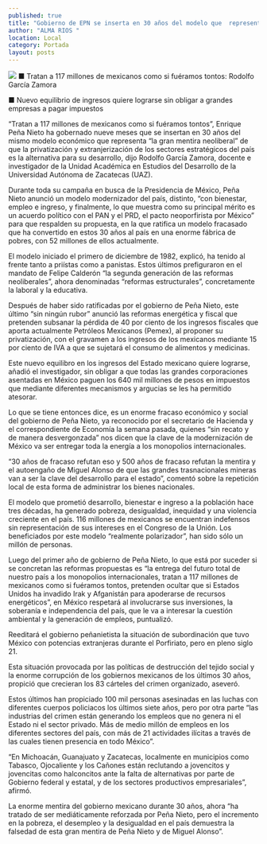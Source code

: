 ```yaml
---
published: true
title: "Gobierno de EPN se inserta en 30 años del modelo que  representa “la gran mentira neoliberal”: académico "
author: "ALMA RIOS "
location: Local
category: Portada
layout: posts
---
```


![](http://i.imgur.com/kwkXQKcm.jpg)
■ Tratan a 117 millones de mexicanos como si fuéramos tontos: Rodolfo García Zamora

■ Nuevo equilibrio de ingresos quiere lograrse sin obligar a grandes empresas a pagar impuestos

“Tratan a 117 millones de mexicanos como si fuéramos tontos”, Enrique Peña Nieto ha gobernado nueve meses que se insertan en 30 años del mismo modelo económico que representa “la gran mentira neoliberal” de que la privatización y extranjerización de los sectores estratégicos del país es la alternativa para su desarrollo, dijo Rodolfo García Zamora, docente e investigador de la Unidad Académica en Estudios del Desarrollo de la Universidad Autónoma de Zacatecas (UAZ).

Durante toda su campaña en busca de la Presidencia de México, Peña Nieto anunció un modelo modernizador del país, distinto, “con bienestar, empleo e ingreso, y finalmente, lo que muestra como su principal mérito es un acuerdo político con el PAN y el PRD, el pacto neoporfirista por México” para que respalden su propuesta, en la que ratifica un modelo fracasado que ha convertido en estos 30 años al país en una enorme fábrica de pobres, con 52 millones de ellos actualmente.

El modelo iniciado el primero de diciembre de 1982, explicó, ha tenido al frente tanto a priístas como a panistas. Estos últimos prefiguraron en el mandato de Felipe Calderón “la segunda generación de las reformas neoliberales”, ahora denominadas “reformas estructurales”, concretamente la laboral y la educativa.

Después de haber sido ratificadas por el gobierno de Peña Nieto, este último “sin ningún rubor” anunció las reformas energética y fiscal que pretenden subsanar la pérdida de 40 por ciento de los ingresos fiscales que aporta actualmente Petróleos Mexicanos (Pemex), al proponer su privatización, con el gravamen a los ingresos de los mexicanos mediante 15 por ciento de IVA a que se sujetará el consumo de alimentos y medicinas.

Este nuevo equilibro en los ingresos del Estado mexicano quiere lograrse, añadió el investigador, sin obligar a que todas las grandes corporaciones asentadas en México paguen los 640 mil millones de pesos en impuestos que mediante diferentes mecanismos y argucias se les ha permitido atesorar.

Lo que se tiene entonces dice, es un enorme fracaso económico y social del gobierno de Peña Nieto, ya reconocido por el secretario de Hacienda y el correspondiente de Economía la semana pasada, quienes “sin recato y de manera desvergonzada” nos dicen que la clave de la modernización de México va ser entregar toda la energía a los monopolios internacionales.

“30 años de fracaso refutan eso y 500 años de fracaso refutan la mentira y el autoengaño de Miguel Alonso de que las grandes trasnacionales mineras van a ser la clave del desarrollo para el estado”, comentó sobre la repetición local de esta forma de administrar los bienes nacionales.

El modelo que prometió desarrollo, bienestar e ingreso a la población hace tres décadas, ha generado pobreza, desigualdad, inequidad y una violencia creciente en el país. 116 millones de mexicanos se encuentran indefensos sin representación de sus intereses en el Congreso de la Unión. Los beneficiados por este modelo “realmente polarizador”, han sido sólo un millón de personas.

Luego del primer año de gobierno de Peña Nieto, lo que está por suceder si se concretan las reformas propuestas es “la entrega del futuro total de nuestro país a los monopolios internacionales, tratan a 117 millones de mexicanos como si fuéramos tontos, pretenden ocultar que si Estados Unidos ha invadido Irak y Afganistán para apoderarse de recursos energéticos”, en México respetará al involucrarse sus inversiones, la soberanía e independencia del país, que le va a interesar la cuestión ambiental y la generación de empleos, puntualizó.

Reeditará el gobierno peñanietista la situación de subordinación que tuvo México con potencias extranjeras durante el Porfiriato, pero en pleno siglo 21. 

Esta situación provocada por las políticas de destrucción del tejido social y la enorme corrupción de los gobiernos mexicanos de los últimos 30 años, propició que crecieran los 83 cárteles del crimen organizado, aseveró.

Estos últimos han propiciado 100 mil personas asesinadas en las luchas con diferentes cuerpos policiacos los últimos siete años, pero por otra parte “las industrias del crimen están generando los empleos que no genera ni el Estado ni el sector privado. Más de medio millón de empleos en los diferentes sectores del país, con más de 21 actividades ilícitas a través de las cuales tienen  presencia en todo México”.

“En Michoacán, Guanajuato y Zacatecas, localmente en municipios como Tabasco, Ojocaliente y los Cañones están reclutando a jovencitos y jovencitas como halconcitos ante la falta de alternativas por parte de Gobierno federal y estatal, y de los sectores productivos empresariales”, afirmó.

La enorme mentira del gobierno mexicano durante 30 años, ahora “ha tratado de ser mediáticamente reforzada por Peña Nieto, pero el incremento en la pobreza, el desempleo y la desigualdad en el país demuestra la falsedad de esta gran mentira de Peña Nieto y de Miguel Alonso”.
